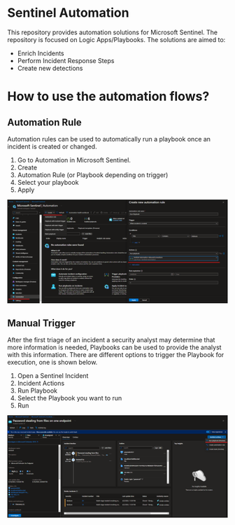 # Sentinel Automation
This repository provides automation solutions for Microsoft Sentinel. The repository is focused on Logic Apps/Playbooks. The solutions are aimed to:
- Enrich Incidents
- Perform Incident Response Steps
- Create new detections

# How to use the automation flows?

## Automation Rule
Automation rules can be used to automatically run a playbook once an incident is created or changed.
1. Go to Automation in Microsoft Sentinel.
2. Create
3. Automation Rule (or Playbook depending on trigger)
4. Select your playbook
5. Apply

![Alt text](./Images/AutomationRuleCreation.png "Automation Rule Creation")

## Manual Trigger
After the first triage of an incident a security analyst may determine that more information is needed, Playbooks can be used to provide the analyst with this information. There are different options to trigger the Playbook for execution, one is shown below.
1. Open a Sentinel Incident
2. Incident Actions
3. Run Playbook
4. Select the Playbook you want to run
5. Run

![Alt text](./Images/IncidentTrigger.png "Incident Playbook Trigger")